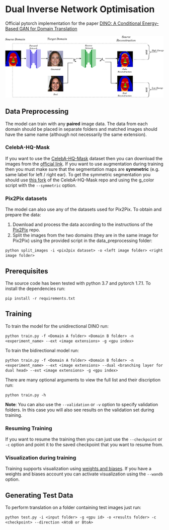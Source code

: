 # Dual Inverse Network Optimisation
Official pytorch implementation for the paper [DINO: A Conditional Energy-Based GAN for Domain Translation](https://openreview.net/pdf?id=WAISmwsqDsb)

![alt text](images/DINO_1way.png)

## Data Preprocessing
The model can train with any **paired** image data. The data from each domain should be 
placed in separate folders and matched images should have the same name (although not 
necessarily the same extension).

### CelebA-HQ-Mask
If you want to use the [CelebA-HQ-Mask](https://github.com/switchablenorms/CelebAMask-HQ) dataset then you can download the images from the 
[official link](https://drive.google.com/open?id=1badu11NqxGf6qM3PTTooQDJvQbejgbTv). If you want to use augmentation during training then 
you must make sure that the segmentation maps are **symmetric** (e.g. same label for left / right ear). To get the symmetric segmentation 
you should use [this fork](https://github.com/DinoMan/CelebAMask-HQ) of the CelebA-HQ-Mask repo and using the g_color script with the 
`--symmetric` option.

### Pix2Pix datasets
The model can also use any of the datasets used for Pix2Pix. To obtain and prepare the data:
1. Download and process the data according to the instructions of the 
   [Pix2Pix](https://github.com/junyanz/pytorch-CycleGAN-and-pix2pix) repo.
2. Split the images from the two domains (they are in the same image for Pix2Pix) using the provided script in the data_preprocessing folder:
```
python split_images -i <pix2pix dataset> -o <left image folder> <right image folder>
```

## Prerequisites
The source code has been tested with python 3.7 and pytorch 1.7.1. To install the dependencies run:
```
pip install -r requirements.txt
```

## Training
To train the model for the unidirectional DINO run:
```
python train.py -f <Domain A folder> <Domain B folder> -n <experiment_name> --ext <image extensions> -g <gpu index>
```
To train the bidirectional model run:

```
python train.py -f <Domain A folder> <Domain B folder> -n <experiment_name> --ext <image extensions> --dual <branching layer for dual head> --ext <image extensions> -g <gpu index>
```

There are many optional arguments to view the full list and their discription run:
```
python train.py -h
```

**Note**: You can also use the `--validation` or `-v` option to specify validation folders.
In this case you will also see results on the validation set during training.

### Resuming Training
If you want to resume the training then you can just use the `--checkpoint` or `-c` option and point it to the saved checkpoint 
that you want to resume from.

### Visualization during training
Training supports visualization using [weights and biases](https://wandb.ai/). 
If you have a weights and biases account you can activate visualization using the
`--wandb` option. 

## Generating Test Data
To perform translation on a folder containing test images just run:
```
python test.py -i <input folder> -g <gpu id> -o <results folder> -c <checkpoint> --direction <AtoB or BtoA>
```
